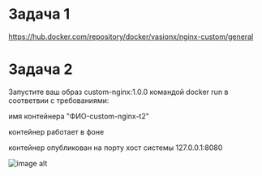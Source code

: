 # Задача 1
https://hub.docker.com/repository/docker/vasionx/nginx-custom/general

# Задача 2

Запустите ваш образ custom-nginx:1.0.0 командой docker run в соответвии с требованиями:

имя контейнера "ФИО-custom-nginx-t2"

контейнер работает в фоне

контейнер опубликован на порту хост системы 127.0.0.1:8080

![image alt](https://github.com/vasionxxx/vas/21.png)
